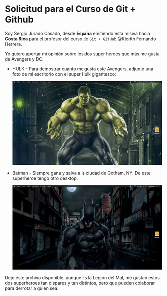# Solicitud para el Curso de Git + Github

Soy Sergio Jurado Casado, desde **España** emitiendo esta misiva hacia **Costa Rica** para el profesor del curso de `Git + GitHub` @Klerith Fernando Herrera.

Yo quiero aportar mi opinión sobre los dos super heroes que más me gusta de Avengers y DC.

* HULK - Para demostrar cuanto me gusta este Avengers, adjunto una foto de mi escritorio con el super Hulk gigantesco:

  ![Hulk](/aspirantes/sergio-jurado/assets/hulk.jpg)

* Batman - Siempre gana y salva a la ciudad de Gotham, NY. De este superheroe tengo otro desktop.

  ![Batman](/aspirantes/sergio-jurado/assets/batman.jpg)

Dejo este archivo disponible, aunque es la Legion del Mal, me gustan estos dos superheroes tan dispares y tan distintos, pero que pueden colaborar para derrotar a quien sea.

